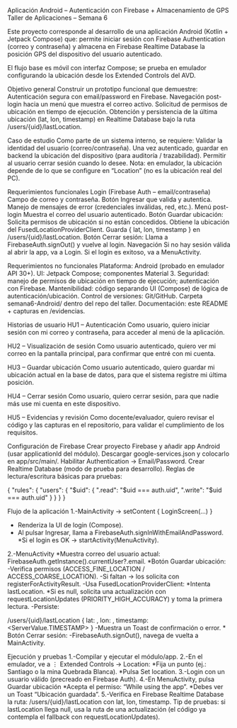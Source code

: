 Aplicación Android – Autenticación con Firebase + Almacenamiento de GPS
Taller de Aplicaciones – Semana 6

Este proyecto corresponde al desarrollo de una aplicación Android (Kotlin + Jetpack Compose) que:
permite iniciar sesión con Firebase Authentication (correo y contraseña) y
almacena en Firebase Realtime Database la posición GPS del dispositivo del usuario autenticado.

El flujo base es móvil con interfaz Compose; se prueba en emulador configurando la ubicación desde los Extended Controls del AVD.

Objetivo general
Construir un prototipo funcional que demuestre:
Autenticación segura con email/password en Firebase.
Navegación post-login hacia un menú que muestra el correo activo.
Solicitud de permisos de ubicación en tiempo de ejecución.
Obtención y persistencia de la última ubicación (lat, lon, timestamp) en Realtime Database bajo la ruta /users/{uid}/lastLocation.

Caso de estudio
Como parte de un sistema interno, se requiere:
Validar la identidad del usuario (correo/contraseña).
Una vez autenticado, guardar en backend la ubicación del dispositivo (para auditoría / trazabilidad).
Permitir al usuario cerrar sesión cuando lo desee.
Nota: en emulador, la ubicación depende de lo que se configure en “Location” (no es la ubicación real del PC).

Requerimientos funcionales
Login (Firebase Auth – email/contraseña)
    Campo de correo y contraseña.
    Botón Ingresar que valida y autentica.
    Manejo de mensajes de error (credenciales inválidas, red, etc.).
Menú post-login
    Muestra el correo del usuario autenticado.
    Botón Guardar ubicación:
          Solicita permisos de ubicación si no están concedidos.
          Obtiene la ubicación del FusedLocationProviderClient.
          Guarda { lat, lon, timestamp } en /users/{uid}/lastLocation.
    Botón Cerrar sesión:
          Llama a FirebaseAuth.signOut() y vuelve al login.
    Navegación
          Si no hay sesión válida al abrir la app, va a Login.
          Si el login es exitoso, va a MenuActivity.

Requerimientos no funcionales
  Plataforma: Android (probado en emulador API 30+).
  UI: Jetpack Compose; componentes Material 3.
  Seguridad: manejo de permisos de ubicación en tiempo de ejecución; autenticación con Firebase.
  Mantenibilidad: código separando UI (Compose) de lógica de autenticación/ubicación.
  Control de versiones: Git/GitHub. Carpeta semana6-Android/ dentro del repo del taller.
  Documentación: este README + capturas en /evidencias.

Historias de usuario
HU1 – Autenticación
Como usuario,
quiero iniciar sesión con mi correo y contraseña,
para acceder al menú de la aplicación.

HU2 – Visualización de sesión
Como usuario autenticado,
quiero ver mi correo en la pantalla principal,
para confirmar que entré con mi cuenta.

HU3 – Guardar ubicación
Como usuario autenticado,
quiero guardar mi ubicación actual en la base de datos,
para que el sistema registre mi última posición.

HU4 – Cerrar sesión
Como usuario,
quiero cerrar sesión,
para que nadie más use mi cuenta en este dispositivo.

HU5 – Evidencias y revisión
Como docente/evaluador,
quiero revisar el código y las capturas en el repositorio,
para validar el cumplimiento de los requisitos.

Configuración de Firebase
Crear proyecto Firebase y añadir app Android (usar applicationId del módulo).
Descargar google-services.json y colocarlo en app/src/main/.
Habilitar Authentication → Email/Password.
Crear Realtime Database (modo de prueba para desarrollo).
Reglas de lectura/escritura básicas para pruebas:

{
  "rules": {
    "users": {
      "$uid": {
        ".read": "$uid === auth.uid",
        ".write": "$uid === auth.uid"
      }
    }
  }
}

Flujo de la aplicación
1.-MainActivity → setContent { LoginScreen(...) }
   * Renderiza la UI de login (Compose).
   * Al pulsar Ingresar, llama a FirebaseAuth.signInWithEmailAndPassword.
   *Si el login es OK → startActivity(MenuActivity).

2.-MenuActivity
    *Muestra correo del usuario actual: FirebaseAuth.getInstance().currentUser?.email.
    *Botón Guardar ubicación:
          -Verifica permisos (ACCESS_FINE_LOCATION / ACCESS_COARSE_LOCATION).
          -Si faltan → los solicita con registerForActivityResult.
          -Usa FusedLocationProviderClient:
                *Intenta lastLocation.
                *Si es null, solicita una actualización con requestLocationUpdates (PRIORITY_HIGH_ACCURACY) y toma la primera lectura.
          -Persiste:

/users/{uid}/lastLocation {
  lat: <Double>,
  lon: <Double>,
  timestamp: <ServerValue.TIMESTAMP>
}
          -Muestra un Toast de confirmación o error.
     * Botón Cerrar sesión:
              -FirebaseAuth.signOut(), navega de vuelta a MainActivity.

Ejecución y pruebas
1.-Compilar y ejecutar el módulo/app.
2.-En el emulador, ve a ⋮ Extended Controls → Location:
    *Fija un punto (ej.: Santiago o la mina Quebrada Blanca).
    *Pulsa Set location.
3.-Login con un usuario válido (precreado en Firebase Auth).
4.-En MenuActivity, pulsa Guardar ubicación
    *Acepta el permiso: “While using the app”.
    *Debes ver un Toast “Ubicación guardada”.
5.-Verifica en Firebase Realtime Database la ruta:
/users/{uid}/lastLocation con lat, lon, timestamp.
Tip de pruebas: si lastLocation llega null, usa la ruta de una actualización (el código ya contempla el fallback con requestLocationUpdates).



